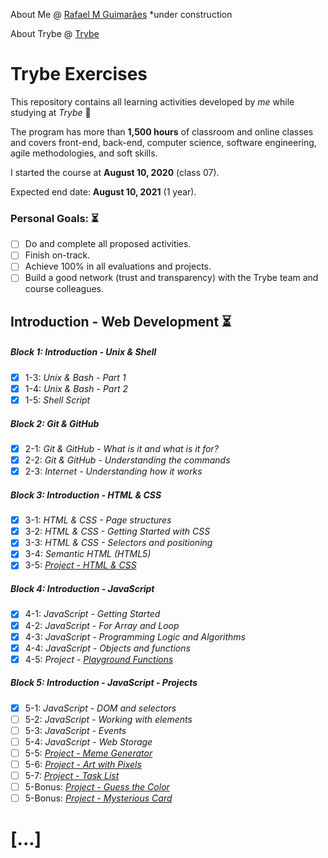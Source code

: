 About Me @ [Rafael M Guimarães](https://rafaelmguimaraes.github.io/) *under construction

About Trybe @ [Trybe](https://www.betrybe.com/)

# Trybe Exercises

This repository contains all learning activities developed by *me* while studying at *Trybe* :rocket:

The program has more than **1,500 hours** of classroom and online classes and covers front-end, back-end, computer science, software engineering, agile methodologies, and soft skills.

I started the course at **August 10, 2020** (class 07).

Expected end date: **August 10, 2021** (1 year).

### Personal Goals: :hourglass_flowing_sand:
- [ ] Do and complete all proposed activities.
- [ ] Finish on-track. 
- [ ] Achieve 100% in all evaluations and projects. 
- [ ] Build a good network (trust and transparency) with the Trybe team and course colleagues.

## Introduction - Web Development :hourglass_flowing_sand:
##### Block 1: Introduction - Unix & Shell
- [x] 1-3: *Unix & Bash - Part 1*
- [x] 1-4: *Unix & Bash - Part 2*
- [x] 1-5: *Shell Script*
##### Block 2: Git & GitHub 
- [x] 2-1: *Git & GitHub - What is it and what is it for?*
- [x] 2-2: *Git & GitHub - Understanding the commands*
- [x] 2-3: *Internet - Understanding how it works*
##### Block 3: Introduction - HTML & CSS
- [x] 3-1: *HTML & CSS - Page structures*
- [x] 3-2: *HTML & CSS - Getting Started with CSS*
- [x] 3-3: *HTML & CSS - Selectors and positioning*
- [x] 3-4: *Semantic HTML (HTML5)*
- [x] 3-5: *[Project - HTML & CSS]()*
##### Block 4: Introduction - JavaScript
- [x] 4-1: *JavaScript - Getting Started*
- [x] 4-2: *JavaScript - For Array and Loop*
- [x] 4-3: *JavaScript - Programming Logic and Algorithms*
- [x] 4-4: *JavaScript - Objects and functions*
- [x] 4-5: *Project - [Playground Functions]()*
##### Block 5: Introduction - JavaScript - Projects
- [x] 5-1: *JavaScript - DOM and selectors*
- [ ] 5-2: *JavaScript - Working with elements*
- [ ] 5-3: *JavaScript - Events*
- [ ] 5-4: *JavaScript - Web Storage*
- [ ] 5-5: *[Project - Meme Generator]()*
- [ ] 5-6: *[Project - Art with Pixels]()*
- [ ] 5-7: *[Project - Task List]()*
- [ ] 5-Bonus: *[Project - Guess the Color]()*
- [ ] 5-Bonus: *[Project - Mysterious Card]()*

# [...]

